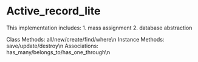 Active_record_lite
==================
This implementation includes: 1. mass assignment 2. database abstraction


Class Methods: all/new/create/find/where\n
Instance Methods: save/update/destroy\n
Associations: has_many/belongs_to/has_one_through\n
